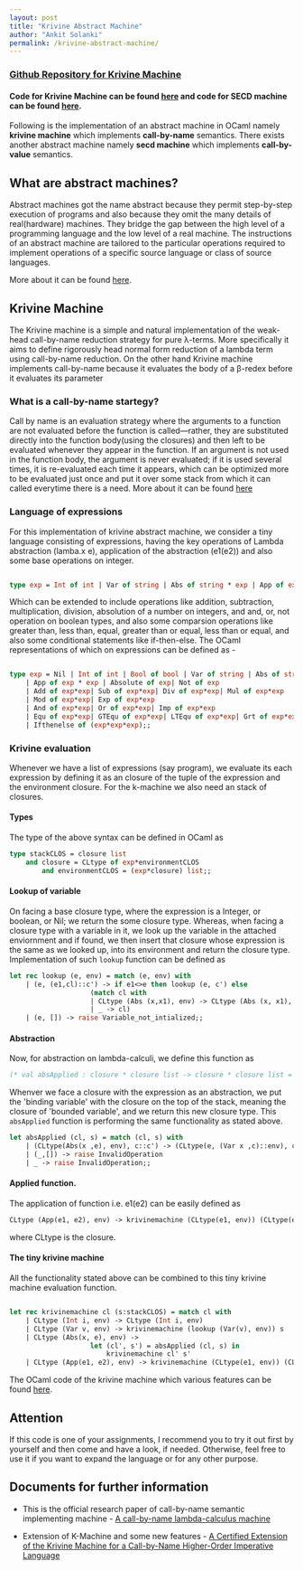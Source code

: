 ```yaml
---
layout: post
title: "Krivine Abstract Machine"
author: "Ankit Solanki"
permalink: /krivine-abstract-machine/
---
```


### [Github Repository for Krivine Machine](https://github.com/techcentaur/Krivine-Machine/)
#### Code for Krivine Machine can be found [here](https://github.com/techcentaur/Krivine-Machine/blob/master/krivine.ml) and code for SECD machine can be found [here](https://github.com/techcentaur/Krivine-Machine/blob/master/SECD.ml).

Following is the implementation of an abstract machine in OCaml namely **krivine machine** which implements **call-by-name** semantics. There exists another abstract machine namely **secd machine** which implements **call-by-value** semantics.

## What are abstract machines?

Abstract machines got the name abstract because they permit step-by-step execution of programs and also because they omit the many details of real(hardware) machines. They bridge the gap between the high level of a programming language and the low level of a real machine. The instructions of an abstract machine are tailored to the particular operations required to implement operations of a specific source language or class of source languages.

More about it can be found [here](https://www.sciencedirect.com/science/article/pii/S0167739X99000886).

## Krivine Machine

The Krivine machine is a simple and natural implementation of the weak-head call-by-name reduction strategy for pure λ-terms. More specifically it aims to define rigorously head normal form reduction of a lambda term using call-by-name reduction. On the other hand Krivine machine implements call-by-name because it evaluates the body of a β-redex before it evaluates its parameter

### What is a call-by-name startegy?

Call by name is an evaluation strategy where the arguments to a function are not evaluated before the function is called—rather, they are substituted directly into the function body(using the closures) and then left to be evaluated whenever they appear in the function. If an argument is not used in the function body, the argument is never evaluated; if it is used several times, it is re-evaluated each time it appears, which can be optimized more to be evaluated just once and put it over some stack from which it can called everytime there is a need.
More about it can be found [here](https://en.wikipedia.org/wiki/Evaluation_strategy#Call_by_name)


### Language of expressions

For this implementation of krivine abstract machine, we consider a tiny language consisting of expressions, having the key operations of Lambda abstraction (lamba.x e), application of the abstraction (e1(e2)) and also some base operations on integer.
```ocaml

type exp = Int of int | Var of string | Abs of string * exp | App of exp * exp;;

```

Which can be extended to include operations like addition, subtraction, multiplication, division, absolution of a number on integers, and and, or, not operation on boolean types, and also some comparsion operations like greater than, less than, equal, greater than or equal, less than or equal, and also some conditional statements like if-then-else. The OCaml representations of which on expressions can be defined as - 
```ocaml

type exp = Nil | Int of int | Bool of bool | Var of string | Abs of string * exp 
    | App of exp * exp | Absolute of exp| Not of exp
	| Add of exp*exp| Sub of exp*exp| Div of exp*exp| Mul of exp*exp 
	| Mod of exp*exp| Exp of exp*exp
	| And of exp*exp| Or of exp*exp| Imp of exp*exp
	| Equ of exp*exp| GTEqu of exp*exp| LTEqu of exp*exp| Grt of exp*exp| Lst of exp*exp
	| Ifthenelse of (exp*exp*exp);;

```

### Krivine evaluation

Whenever we have a list of expressions (say program), we evaluate its each expression by defining it as an closure of the tuple of the expression and the environment closure. For the k-machine we also need an stack of closures.

#### Types 

The type of the above syntax can be defined in OCaml as 

```ocaml
type stackCLOS = closure list
	and closure = CLtype of exp*environmentCLOS
		and environmentCLOS = (exp*closure) list;;
```
#### Lookup of variable

On facing a base closure type, where the expression is a Integer, or boolean, or Nil; we return the some closure type. Whereas, when facing a closure type with a variable in it, we look up the variable in the attached enviornment and if found, we then insert that closure whose expression is the same as we looked up, into its environment and return the closure type. Implementation of such `lookup` function can be defined as

```ocaml
let rec lookup (e, env) = match (e, env) with
	| (e, (e1,cl)::c') -> if e1<>e then lookup (e, c') else
					(match cl with
					| CLtype (Abs (x,x1), env) -> CLtype (Abs (x, x1), (e1,cl)::env)
					| _ -> cl)
	| (e, []) -> raise Variable_not_intialized;;

```

#### Abstraction

Now, for abstraction on lambda-calculi, we define this function as 

```ocaml
(* val absApplied : closure * closure list -> closure * closure list = <fun> *)
```

Whenver we face a closure with the expression as an abstraction, we put the 'binding variable' with the closure on the top of the stack, meaning the closure of 'bounded variable', and we return this new closure type. This `absApplied` function is performing the same functionality as stated above.

```ocaml
let absApplied (cl, s) = match (cl, s) with
	| (CLtype(Abs(x ,e), env), c::c') -> (CLtype(e, (Var x ,c)::env), c')
	| (_,[]) -> raise InvalidOperation
	| _ -> raise InvalidOperation;;
```

#### Applied function.

The application of function i.e. e1(e2) can be easily defined as 
```ocaml
CLtype (App(e1, e2), env) -> krivinemachine (CLtype(e1, env)) (CLtype(e2, env)::s)
```
where CLtype is the closure.

#### The tiny krivine machine

All the functionality stated above can be combined to this tiny krivine machine evaluation function.

```ocaml

let rec krivinemachine cl (s:stackCLOS) = match cl with
	| CLtype (Int i, env) -> CLtype (Int i, env)
	| CLtype (Var v, env) -> krivinemachine (lookup (Var(v), env)) s
	| CLtype (Abs(x, e), env) -> 
					let (cl', s') = absApplied (cl, s) in
						krivinemachine cl' s'
	| CLtype (App(e1, e2), env) -> krivinemachine (CLtype(e1, env)) (CLtype(e2, env)::s)

```

The OCaml code of the krivine machine which various features can be found [here](https://github.com/techcentaur/Krivine-Machine/blob/master/krivine.ml).

## Attention
If this code is one of your assignments, I recommend you to try it out first by yourself and then come and have a look, if needed. Otherwise, feel free to use it if you want to expand the language or for any other purpose.
 

## Documents for further information

- This is the official research paper of call-by-name semantic implementing machine - [A call-by-name lambda-calculus machine](https://www.irif.fr/~krivine/articles/lazymach.pdf)

- Extension of K-Machine and some new features - [A Certified Extension of the Krivine Machine for a
Call-by-Name Higher-Order Imperative Language](http://drops.dagstuhl.de/opus/volltexte/2014/4634/pdf/13.pdf)

